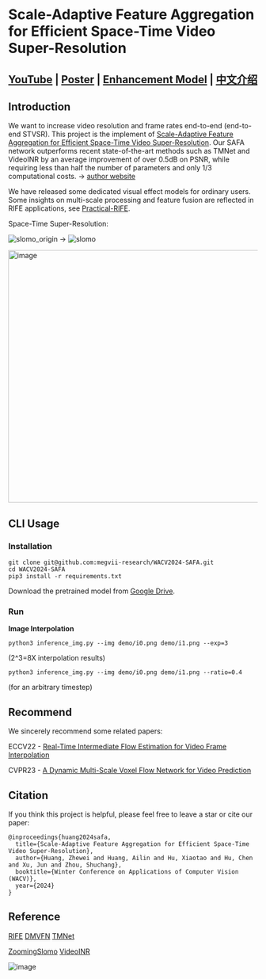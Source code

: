 # Scale-Adaptive Feature Aggregation for Efficient Space-Time Video Super-Resolution
## [YouTube](https://youtu.be/J4N75OJPGJc) | [Poster](https://drive.google.com/file/d/1kiBWp-qP2lCRIRxbmfOAVtnjleRF0ICq/view?usp=share_link) | [Enhancement Model](https://github.com/hzwer/Practical-RIFE/blob/main/README.md#video-enhancement) | [中文介绍](https://zhuanlan.zhihu.com/p/668775986)
## Introduction
We want to increase video resolution and frame rates end-to-end (end-to-end STVSR). This project is the implement of [Scale-Adaptive Feature Aggregation for Efficient Space-Time Video Super-Resolution](http://arxiv.org/abs/2310.17294). Our SAFA network outperforms recent state-of-the-art methods such as TMNet and VideoINR by an average improvement of over 0.5dB on PSNR, while requiring less than half the number of parameters and only 1/3 computational costs. -> [author website](https://github.com/hzwer)

We have released some dedicated visual effect models for ordinary users. Some insights on multi-scale processing and feature fusion are reflected in RIFE applications, see [Practical-RIFE](https://github.com/hzwer/Practical-RIFE). 

Space-Time Super-Resolution: 

![slomo_origin](https://github.com/megvii-research/WACV2024-SAFA/assets/10103856/aa9710a8-4b23-4c14-adaa-d864431faebd) -> ![slomo](https://github.com/megvii-research/WACV2024-SAFA/assets/10103856/58728e32-ca3b-4cc2-8b8f-b68a7ff9e2ee)

<img width="510" alt="image" src="https://github.com/megvii-research/WACV2024-SAFA/assets/10103856/a243c9e2-243e-4ce6-a5c0-3739d98eb22c">

## CLI Usage

### Installation

```
git clone git@github.com:megvii-research/WACV2024-SAFA.git
cd WACV2024-SAFA
pip3 install -r requirements.txt
```

Download the pretrained model from [Google Drive](https://drive.google.com/file/d/1PCYRfKwMkymP0V5dmcmGwrKu0lU7xSZ0/view?usp=share_link).

### Run

**Image Interpolation**
```
python3 inference_img.py --img demo/i0.png demo/i1.png --exp=3
```
(2^3=8X interpolation results)

```
python3 inference_img.py --img demo/i0.png demo/i1.png --ratio=0.4
```
(for an arbitrary timestep)

## Recommend
We sincerely recommend some related papers:

ECCV22 - [Real-Time Intermediate Flow Estimation for Video Frame Interpolation](https://github.com/megvii-research/ECCV2022-RIFE)

CVPR23 - [A Dynamic Multi-Scale Voxel Flow Network for Video Prediction](https://huxiaotaostasy.github.io/DMVFN/)

## Citation
If you think this project is helpful, please feel free to leave a star or cite our paper:

```
@inproceedings{huang2024safa,
  title={Scale-Adaptive Feature Aggregation for Efficient Space-Time Video Super-Resolution},
  author={Huang, Zhewei and Huang, Ailin and Hu, Xiaotao and Hu, Chen and Xu, Jun and Zhou, Shuchang},
  booktitle={Winter Conference on Applications of Computer Vision (WACV)},
  year={2024}
}
```
## Reference

[RIFE](https://github.com/megvii-research/ECCV2022-RIFE)   [DMVFN](https://huxiaotaostasy.github.io/DMVFN/)   [TMNet](https://github.com/CS-GangXu/TMNet)

[ZoomingSlomo](https://github.com/Mukosame/Zooming-Slow-Mo-CVPR-2020)    [VideoINR](https://github.com/Picsart-AI-Research/VideoINR-Continuous-Space-Time-Super-Resolution)   

![image](https://github.com/megvii-research/WACV2024-SAFA/assets/10103856/d8b92072-bcf7-4d9d-bb27-26c07d85a154)

